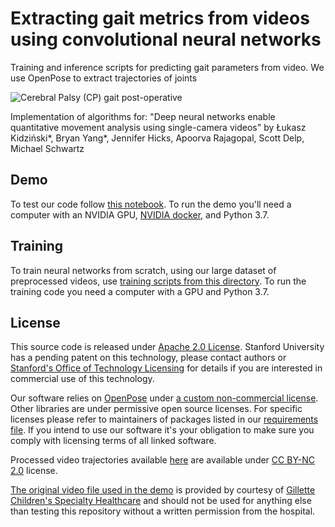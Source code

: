 # Extracting gait metrics from videos using convolutional neural networks

Training and inference scripts for predicting gait parameters from video. We use OpenPose to extract trajectories of joints

![Cerebral Palsy (CP) gait post-operative](https://health-ai.s3.amazonaws.com/static/cp-gait.gif)

Implementation of algorithms for:
"Deep neural networks enable quantitative movement analysis using single-camera videos"
by Łukasz Kidziński*, Bryan Yang*, Jennifer Hicks, Apoorva Rajagopal, Scott Delp, Michael Schwartz

## Demo

To test our code follow [this notebook](https://github.com/stanfordnmbl/mobile-gaitlab/blob/master/demo/demo.ipynb). To run the demo you'll need a computer with an NVIDIA GPU, [NVIDIA docker](https://github.com/NVIDIA/nvidia-docker), and Python 3.7.

## Training

To train neural networks from scratch, using our large dataset of preprocessed videos, use [training scripts from this directory](https://github.com/stanfordnmbl/mobile-gaitlab/tree/master/training). To run the training code you need a computer with a GPU and Python 3.7.

## License 

This source code is released under [Apache 2.0 License](https://github.com/stanfordnmbl/mobile-gaitlab/blob/master/LICENSE). Stanford University has a pending patent on this technology, please contact authors or [Stanford's Office of Technology Licensing](https://otl.stanford.edu/) for details if you are interested in commercial use of this technology.

Our software relies on [OpenPose](https://github.com/CMU-Perceptual-Computing-Lab/openpose) under [a custom non-commercial license](https://github.com/CMU-Perceptual-Computing-Lab/openpose/blob/master/LICENSE). Other libraries are under permissive open source licenses. For specific licenses please refer to maintainers of packages listed in our [requirements file](https://github.com/stanfordnmbl/mobile-gaitlab/blob/master/requirements.txt). If you intend to use our software it's your obligation to make sure you comply with licensing terms of all linked software.

Processed video trajectories available [here](https://simtk.org/frs/?group_id=1918) are available under [CC BY-NC 2.0](https://creativecommons.org/licenses/by-nc/2.0/) license.

[The original video file used in the demo](https://github.com/stanfordnmbl/mobile-gaitlab/blob/master/demo/in/input.mp4) is provided by courtesy of [Gillette Children's Specialty Healthcare](https://www.gillettechildrens.org/) and should not be used for anything else than testing this repository without a written permission from the hospital.
